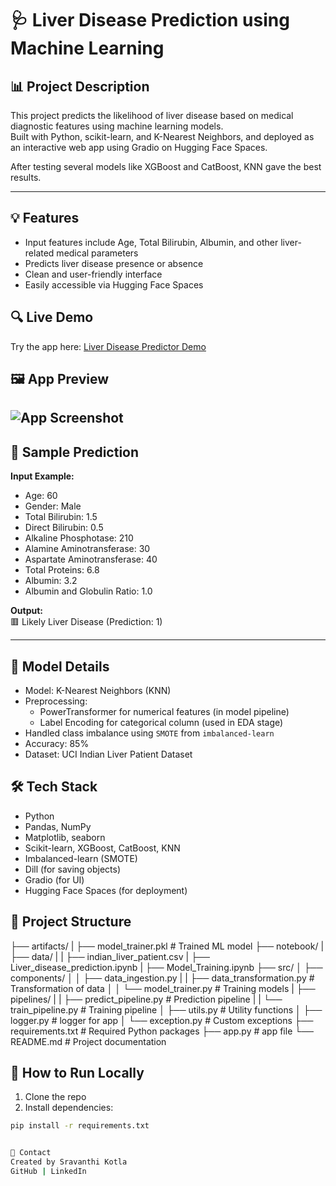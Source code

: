 # 🩺 Liver Disease Prediction using Machine Learning

## 📊 Project Description
This project predicts the likelihood of liver disease based on medical diagnostic features using machine learning models.  
Built with Python, scikit-learn, and K-Nearest Neighbors, and deployed as an interactive web app using Gradio on Hugging Face Spaces.

After testing several models like XGBoost and CatBoost, KNN gave the best results.

--------------------

## 💡 Features
- Input features include Age, Total Bilirubin, Albumin, and other liver-related medical parameters  
- Predicts liver disease presence or absence  
- Clean and user-friendly interface  
- Easily accessible via Hugging Face Spaces  

## 🔍 Live Demo
Try the app here: [Liver Disease Predictor Demo](https://huggingface.co/spaces/kotlasravanthi/Liver-Disease-Predictor)

## 🖼️ App Preview
![App Screenshot](screenshot.png)
-------

## 🧪 Sample Prediction

**Input Example:**
- Age: 60  
- Gender: Male  
- Total Bilirubin: 1.5  
- Direct Bilirubin: 0.5  
- Alkaline Phosphotase: 210  
- Alamine Aminotransferase: 30  
- Aspartate Aminotransferase: 40  
- Total Proteins: 6.8  
- Albumin: 3.2  
- Albumin and Globulin Ratio: 1.0  

**Output:**  
🟥 Likely Liver Disease (Prediction: 1)

---

## 🧠 Model Details
- Model: K-Nearest Neighbors (KNN) 
- Preprocessing: 
  - PowerTransformer for numerical features (in model pipeline)
  - Label Encoding for categorical column (used in EDA stage) 
- Handled class imbalance using `SMOTE` from `imbalanced-learn`
- Accuracy: 85%  
- Dataset: UCI Indian Liver Patient Dataset

## 🛠️ Tech Stack
- Python  
- Pandas, NumPy  
- Matplotlib, seaborn
- Scikit-learn, XGBoost, CatBoost, KNN
- Imbalanced-learn (SMOTE)
- Dill (for saving objects)  
- Gradio (for UI)  
- Hugging Face Spaces (for deployment)

## 📁 Project Structure
├── artifacts/
|   ├── model_trainer.pkl # Trained ML model
├── notebook/
|   ├── data/
|   |   ├── indian_liver_patient.csv 
|   ├── Liver_disease_prediction.ipynb
|   ├── Model_Training.ipynb
├── src/
│   ├── components/
│   │   ├── data_ingestion.py 
|   |   ├── data_transformation.py # Transformation of data
│   │   └── model_trainer.py # Training models
|   ├── pipelines/
|   |   ├── predict_pipeline.py # Prediction pipeline
|   |   └── train_pipeline.py # Training pipeline
│   ├── utils.py # Utility functions
│   ├── logger.py # logger for app
│   └── exception.py # Custom exceptions
├── requirements.txt # Required Python packages
├── app.py # app file
└── README.md # Project documentation


## 🧠 How to Run Locally
1. Clone the repo  
2. Install dependencies:
```bash
pip install -r requirements.txt


🤝 Contact
Created by Sravanthi Kotla
GitHub | LinkedIn

